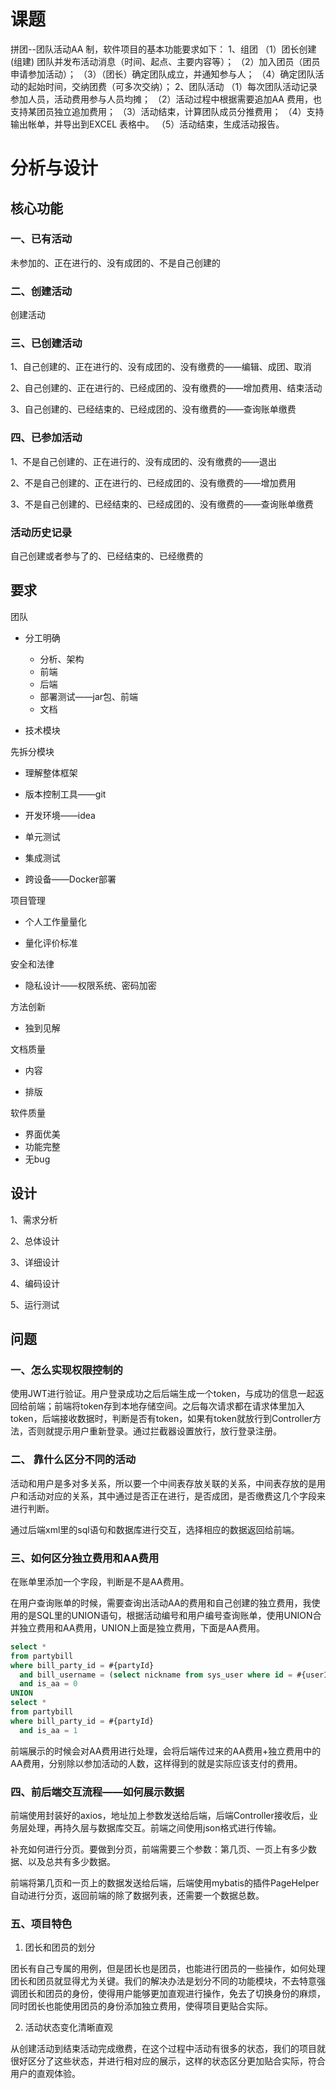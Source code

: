 # 课题

拼团--团队活动AA 制，软件项目的基本功能要求如下：
1、组团
（1）团长创建(组建) 团队并发布活动消息（时间、起点、主要内容等）；
（2）加入团员（团员申请参加活动）；
（3）（团长）确定团队成立，并通知参与人；
（4）确定团队活动的起始时间，交纳团费（可多次交纳）；
2、团队活动
（1）每次团队活动记录参加人员，活动费用参与人员均摊；
（2）活动过程中根据需要追加AA 费用，也支持某团员独立追加费用；
（3）活动结束，计算团队成员分推费用；
（4）支持输出帐单，并导出到EXCEL 表格中。
（5）活动结束，生成活动报告。

# 分析与设计

## 核心功能

### 一、已有活动

未参加的、正在进行的、没有成团的、不是自己创建的

### 二、创建活动

创建活动

### 三、已创建活动

1、自己创建的、正在进行的、没有成团的、没有缴费的——编辑、成团、取消

2、自己创建的、正在进行的、已经成团的、没有缴费的——增加费用、结束活动

3、自己创建的、已经结束的、已经成团的、没有缴费的——查询账单缴费

### 四、已参加活动

1、不是自己创建的、正在进行的、没有成团的、没有缴费的——退出

2、不是自己创建的、正在进行的、已经成团的、没有缴费的——增加费用

3、不是自己创建的、已经结束的、已经成团的、没有缴费的——查询账单缴费

### 活动历史记录

自己创建或者参与了的、已经结束的、已经缴费的

## 要求

团队

- 分工明确
  - 分析、架构
  - 前端
  - 后端
  - 部署测试——jar包、前端
  - 文档

- 技术模块

先拆分模块

- 理解整体框架

- 版本控制工具——git
- 开发环境——idea
- 单元测试
- 集成测试
- 跨设备——Docker部署

项目管理

- 个人工作量量化

- 量化评价标准

安全和法律

- 隐私设计——权限系统、密码加密

方法创新

- 独到见解

文档质量

- 内容

- 排版

软件质量

- 界面优美
- 功能完整
- 无bug



## 设计

1、需求分析

2、总体设计

3、详细设计

4、编码设计

5、运行测试

## 问题

### 一、怎么实现权限控制的

使用JWT进行验证。用户登录成功之后后端生成一个token，与成功的信息一起返回给前端；前端将token存到本地存储空间。之后每次请求都在请求体里加入token，后端接收数据时，判断是否有token，如果有token就放行到Controller方法，否则就提示用户重新登录。通过拦截器设置放行，放行登录注册。

### 二、 靠什么区分不同的活动

活动和用户是多对多关系，所以要一个中间表存放关联的关系，中间表存放的是用户和活动对应的关系，其中通过是否正在进行，是否成团，是否缴费这几个字段来进行判断。

通过后端xml里的sql语句和数据库进行交互，选择相应的数据返回给前端。

### 三、如何区分独立费用和AA费用

在账单里添加一个字段，判断是不是AA费用。

在用户查询账单的时候，需要查询出活动AA的费用和自己创建的独立费用，我使用的是SQL里的UNION语句，根据活动编号和用户编号查询账单，使用UNION合并独立费用和AA费用，UNION上面是独立费用，下面是AA费用。

```sql
select *
from partybill
where bill_party_id = #{partyId}
  and bill_username = (select nickname from sys_user where id = #{userId})
  and is_aa = 0
UNION
select *
from partybill
where bill_party_id = #{partyId}
  and is_aa = 1
```

前端展示的时候会对AA费用进行处理，会将后端传过来的AA费用+独立费用中的AA费用，分别除以参加活动的人数，这样得到的就是实际应该支付的费用。

### 四、前后端交互流程——如何展示数据

前端使用封装好的axios，地址加上参数发送给后端，后端Controller接收后，业务层处理，再持久层与数据库交互。前端之间使用json格式进行传输。

补充如何进行分页。要做到分页，前端需要三个参数：第几页、一页上有多少数据、以及总共有多少数据。

前端将第几页和一页上的数据发送给后端，后端使用mybatis的插件PageHelper自动进行分页，返回前端的除了数据列表，还需要一个数据总数。

### 五、项目特色

1. 团长和团员的划分

团长有自己专属的用例，但是团长也是团员，也能进行团员的一些操作，如何处理团长和团员就显得尤为关键。我们的解决办法是划分不同的功能模块，不去特意强调团长和团员的身份，使得用户能够更加直观进行操作，免去了切换身份的麻烦，同时团长也能使用团员的身份添加独立费用，使得项目更贴合实际。

2. 活动状态变化清晰直观

从创建活动到结束活动完成缴费，在这个过程中活动有很多的状态，我们的项目就很好区分了这些状态，并进行相对应的展示，这样的状态区分更加贴合实际，符合用户的直观体验。
